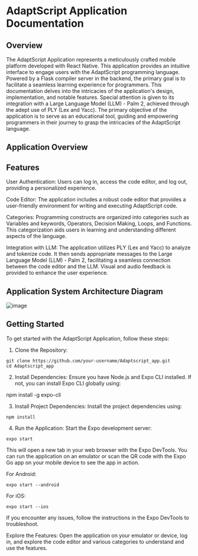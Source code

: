
# AdaptScript Application Documentation
## Overview
The AdaptScript Application represents a meticulously crafted mobile platform developed with React Native. This application provides an intuitive interface to engage users with the AdaptScript programming language. Powered by a Flask compiler server in the backend, the primary goal is to facilitate a seamless learning experience for programmers. This documentation delves into the intricacies of the application's design, implementation, and notable features. Special attention is given to its integration with a Large Language Model (LLM) - Palm 2, achieved through the adept use of PLY (Lex and Yacc). The primary objective of the application is to serve as an educational tool, guiding and empowering programmers in their journey to grasp the intricacies of the AdaptScript language.

## Application Overview
## Features
User Authentication: Users can log in, access the code editor, and log out, providing a personalized experience.

Code Editor: The application includes a robust code editor that provides a user-friendly environment for writing and executing AdaptScript code.

Categories: Programming constructs are organized into categories such as Variables and keywords, Operators, Decision Making, Loops, and Functions. This categorization aids users in learning and understanding different aspects of the language.

Integration with LLM: The application utilizes PLY (Lex and Yacc) to analyze and tokenize code. It then sends appropriate messages to the Large Language Model (LLM) - Palm 2, facilitating a seamless connection between the code editor and the LLM. Visual and audio feedback is provided to enhance the user experience.

## Application System Architecture Diagram

![image](https://github.com/Skeamy876/AdaptScript_App/assets/74942224/47fc37c6-17c3-4e58-8536-4ffad37df70c)


## Getting Started
To get started with the AdaptScript Application, follow these steps:

1. Clone the Repository:

```
git clone https://github.com/your-username/Adaptscript_app.git
cd Adaptscript_app
```

2. Install Dependencies:
Ensure you have Node.js and Expo CLI installed. If not, you can install Expo CLI globally using:

npm install -g expo-cli


3. Install Project Dependencies:
Install the project dependencies using:

```
npm install

```



4. Run the Application:
Start the Expo development server:

```
expo start
```

This will open a new tab in your web browser with the Expo DevTools. You can run the application on an emulator or scan the QR code with the Expo Go app on your mobile device to see the app in action.

For Android:

```
expo start --android
```


For iOS:
```
expo start --ios
```
If you encounter any issues, follow the instructions in the Expo DevTools to troubleshoot.

Explore the Features:
Open the application on your emulator or device, log in, and explore the code editor and various categories to understand and use the features.

